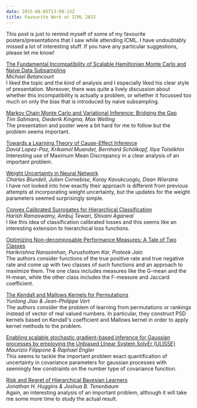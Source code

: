 ```yaml
---
date: 2015-08-05T13:09:13Z
title: Favourite Work at ICML 2015
---
```


This post is just to remind myself of some of my favourite posters/presentations that I saw while attending ICML. I have undoubtably missed a lot of interesting stuff. If you have any particular suggestions, please let me know!

[The Fundamental Incompatibility of Scalable Hamiltonian Monte Carlo and Naive Data Subsampling](http://jmlr.org/proceedings/papers/v37/betancourt15.pdf)<br/>
*Michael Betancourt*<br/>
I liked the topic and the kind of analysis and I especially liked his clear style of presentation. Moreover, there was quite a lively discussion about whether this incompatibility is actually a problem, or whether it focussed too much on only the bias that is introduced by naive subsampling.

[Markov Chain Monte Carlo and Variational Inference: Bridging the Gap](http://jmlr.org/proceedings/papers/v37/salimans15.pdf)<br/>
*Tim Salimans, Diederik Kingma, Max Welling*<br/>
The presentation and poster were a bit hard for me to follow but the problem seems important.

[Towards a Learning Theory of Cause-Effect Inference](http://jmlr.org/proceedings/papers/v37/lopez-paz15.pdf)<br/>
*David Lopez-Paz, Krikamol Muandet, Bernhard Schölkopf, Iliya Tolstikhin*<br/>
Interesting use of Maximum Mean Discrepancy in a clear analysis of an important problem.

[Weight Uncertainty in Neural Network](http://jmlr.org/proceedings/papers/v37/blundell15.pdf)<br/>
*Charles Blundell, Julien Cornebise, Koray Kavukcuoglu, Daan Wierstra*<br/>
I have not looked into how exactly their approach is different from previous attempts at incorporating weight uncertainty, but the updates for the weight parameters seemed surprisingly simple.

[Convex Calibrated Surrogates for Hierarchical Classification](http://jmlr.org/proceedings/papers/v37/ramaswamy15.pdf)<br/>
*Harish Ramaswamy, Ambuj Tewari, Shivani Agarwal*<br/>
I like this idea of classification calibrated losses and this seems like an interesting extension to hierarchical loss functions.

[Optimizing Non-decomposable Performance Measures: A Tale of Two Classes](http://jmlr.org/proceedings/papers/v37/narasimhana15.pdf)<br/>
*Harikrishna Narasimhan, Purushottam Kar, Prateek Jain*<br/>
The authors consider functions of the true positive rate and true negative rate and come up with two classes of such functions and an approach to maximize them. The one class includes measures like the G-mean and the H-mean, while the other class includes the F-measure and Jaccard coefficient.

[The Kendall and Mallows Kernels for Permutations](http://jmlr.org/proceedings/papers/v37/jiao15.pdf)<br/>
*Yunlong Jiao & Jean-Philippe Vert*<br/>
The authors consider the problem of learning from permutations or rankings instead of vector of real valued numbers. In particular, they construct PSD kernels based on Kendall's coefficient and Mallows kernel in order to apply kernel methods to the problem.

[Enabling scalable stochastic gradient-based inference for Gaussian processes by employing the Unbiased LInear System SolvEr (ULISSE)](http://arxiv.org/pdf/1501.05427v3)<br/> 
*Maurizio Filippone & Raphael Engler*<br/>
This seems to tackle the important problem exact quantification of uncertainty in covariance parameters for gaussian processes with seemingly few constraints on the number type of covariance function.

[Risk and Regret of Hierarchical Bayesian Learners](http://jmlr.org/proceedings/papers/v37/hugginsb15.pdf)<br/>
*Jonathan H. Huggins & Joshua B. Tenenbaum*<br/>
Again, an interesting analysis of an important problem, although it will take me some more time to study the actual result.
